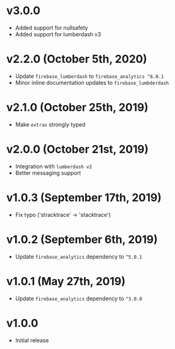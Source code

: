 # v3.0.0

- Added support for nullsafety
- Added support for lumberdash v3

# v2.2.0 (October 5th, 2020)

- Update `firebase_lumberdash` to `firebase_analytics ^6.0.1`
- Minor inline documentation updates to `firebase_lumbderdash`

# v2.1.0 (October 25th, 2019)

- Make `extras` strongly typed

# v2.0.0 (October 21st, 2019)

- Integration with `lumberdash v2`
- Better messaging support

# v1.0.3 (September 17th, 2019)

- Fix typo ('stracktrace' -> 'stacktrace')

# v1.0.2 (September 6th, 2019)

- Update `firebase_analytics` dependency to `^5.0.1`

# v1.0.1 (May 27th, 2019)

- Update `firebase_analytics` dependency to `^3.0.0`

# v1.0.0

- Initial release
